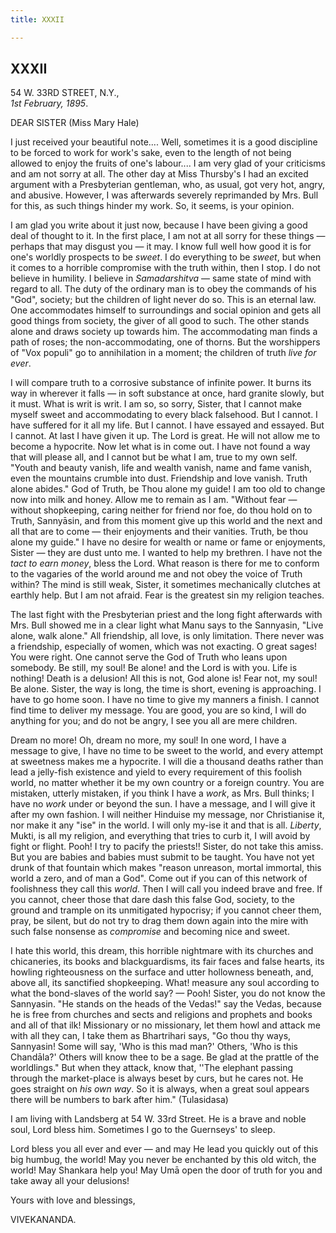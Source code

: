 ```yaml
---
title: XXXII

---
```





  

  
  
  
  


## XXXII

54 W. 33RD STREET, N.Y.,  
*1st February, 1895*.

DEAR SISTER (Miss Mary Hale)

I just received your beautiful note.... Well, sometimes it is a good
discipline to be forced to work for work's sake, even to the length of
not being allowed to enjoy the fruits of one's labour.... I am very glad
of your criticisms and am not sorry at all. The other day at Miss
Thursby's I had an excited argument with a Presbyterian gentleman, who,
as usual, got very hot, angry, and abusive. However, I was afterwards
severely reprimanded by Mrs. Bull for this, as such things hinder my
work. So, it seems, is your opinion.

I am glad you write about it just now, because I have been giving a good
deal of thought to it. In the first place, I am not at all sorry for
these things — perhaps that may disgust you — it may. I know full well
how good it is for one's worldly prospects to be *sweet*. I do
everything to be *sweet*, but when it comes to a horrible compromise
with the truth within, then I stop. I do not believe in humility. I
believe in *Samadarshitva* — same state of mind with regard to all. The
duty of the ordinary man is to obey the commands of his "God", society;
but the children of light never do so. This is an eternal law. One
accommodates himself to surroundings and social opinion and gets all
good things from society, the giver of all good to such. The other
stands alone and draws society up towards him. The accommodating man
finds a path of roses; the non-accommodating, one of thorns. But the
worshippers of "Vox populi" go to annihilation in a moment; the children
of truth *live for ever*.

I will compare truth to a corrosive substance of infinite power. It
burns its way in wherever it falls — in soft substance at once, hard
granite slowly, but it must. What is writ is writ. I am so, so sorry,
Sister, that I cannot make myself sweet and accommodating to every black
falsehood. But I cannot. I have suffered for it all my life. But I
cannot. I have essayed and essayed. But I cannot. At last I have given
it up. The Lord is great. He will not allow me to become a hypocrite.
Now let what is in come out. I have not found a way that will please
all, and I cannot but be what I am, true to my own self. "Youth and
beauty vanish, life and wealth vanish, name and fame vanish, even the
mountains crumble into dust. Friendship and love vanish. Truth alone
abides." God of Truth, be Thou alone my guide! I am too old to change
now into milk and honey. Allow me to remain as I am. "Without fear —
without shopkeeping, caring neither for friend nor foe, do thou hold on
to Truth, Sannyāsin, and from this moment give up this world and the
next and all that are to come — their enjoyments and their vanities.
Truth, be thou alone my guide." I have no desire for wealth or name or
fame or enjoyments, Sister — they are dust unto me. I wanted to help my
brethren. I have not the *tact to earn money*, bless the Lord. What
reason is there for me to conform to the vagaries of the world around me
and not obey the voice of Truth within? The mind is still weak, Sister,
it sometimes mechanically clutches at earthly help. But I am not afraid.
Fear is the greatest sin my religion teaches.

The last fight with the Presbyterian priest and the long fight
afterwards with Mrs. Bull showed me in a clear light what Manu says to
the Sannyasin, "Live alone, walk alone." All friendship, all love, is
only limitation. There never was a friendship, especially of women,
which was not exacting. O great sages! You were right. One cannot serve
the God of Truth who leans upon somebody. Be still, my soul! Be alone!
and the Lord is with you. Life is nothing! Death is a delusion! All this
is not, God alone is! Fear not, my soul! Be alone. Sister, the way is
long, the time is short, evening is approaching. I have to go home soon.
I have no time to give my manners a finish. I cannot find time to
deliver my message. You are good, you are so kind, I will do anything
for you; and do not be angry, I see you all are mere children.

Dream no more! Oh, dream no more, my soul! In one word, I have a message
to give, I have no time to be sweet to the world, and every attempt at
sweetness makes me a hypocrite. I will die a thousand deaths rather than
lead a jelly-fish existence and yield to every requirement of this
foolish world, no matter whether it be my own country or a foreign
country. You are mistaken, utterly mistaken, if you think I have a
*work*, as Mrs. Bull thinks; I have no *work* under or beyond the sun. I
have a message, and I will give it after my own fashion. I will neither
Hinduise my message, nor Christianise it, nor make it any "ise" in the
world. I will only my-ise it and that is all. *Liberty*, Mukti, is all
my religion, and everything that tries to curb it, I will avoid by fight
or flight. Pooh! I try to pacify the priests!! Sister, do not take this
amiss. But you are babies and babies must submit to be taught. You have
not yet drunk of that fountain which makes "reason unreason, mortal
immortal, this world a zero, and of man a God". Come out if you can of
this network of foolishness they call this *world*. Then I will call you
indeed brave and free. If you cannot, cheer those that dare dash this
false God, society, to the ground and trample on its unmitigated
hypocrisy; if you cannot cheer them, pray, be silent, but do not try to
drag them down again into the mire with such false nonsense as
*compromise* and becoming nice and sweet.

I hate this world, this dream, this horrible nightmare with its churches
and chicaneries, its books and blackguardisms, its fair faces and false
hearts, its howling righteousness on the surface and utter hollowness
beneath, and, above all, its sanctified shopkeeping. What! measure any
soul according to what the bond-slaves of the world say? — Pooh! Sister,
you do not know the Sannyasin. "He stands on the heads of the Vedas!"
say the Vedas, because he is free from churches and sects and religions
and prophets and books and all of that ilk! Missionary or no missionary,
let them howl and attack me with all they can, I take them as
Bhartrihari says, "Go thou thy ways, Sannyasin! Some will say, 'Who is
this mad man?' Others, 'Who is this Chandāla?' Others will know thee to
be a sage. Be glad at the prattle of the worldlings." But when they
attack, know that, ''The elephant passing through the market-place is
always beset by curs, but he cares not. He goes straight on *his own
way*. So it is always, when a great soul appears there will be numbers
to bark after him." (Tulasidasa)

I am living with Landsberg at 54 W. 33rd Street. He is a brave and noble
soul, Lord bless him. Sometimes I go to the Guernseys' to sleep.

Lord bless you all ever and ever — and may He lead you quickly out of
this big humbug, the world! May you never be enchanted by this old
witch, the world! May Shankara help you! May Umā open the door of truth
for you and take away all your delusions!

Yours with love and blessings,

VIVEKANANDA.



